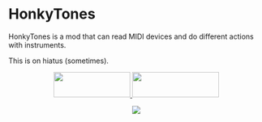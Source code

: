 
# HonkyTones

HonkyTones is a mod that can read MIDI devices and do different actions with instruments.

This is on hiatus (sometimes).


<p align="center">
  <a title="Fabric API" href="https://github.com/FabricMC/fabric">
    <img src="https://i.imgur.com/Ol1Tcf8.png" width="151" height="50" />
  </a>
  <a title="Fabric Language Kotlin" href="https://github.com/FabricMC/fabric-language-kotlin" target="_blank" rel="noopener noreferrer">
    <img src="https://i.imgur.com/c1DH9VL.png" width="171" height="50" />
  </a>
</p>

<p align="center">
    <a title="ko-fi" href="https://ko-fi.com/W7W32691S">
    <img src="https://ko-fi.com/img/githubbutton_sm.svg">
  </a>
</p>


